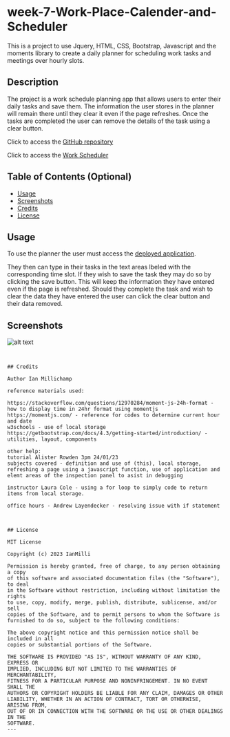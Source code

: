 # week-7-Work-Place-Calender-and-Scheduler
This is a project to use Jquery, HTML, CSS, Bootstrap, Javascript and the moments library to create a daily planner for scheduling work tasks and meetings over hourly slots.

## Description 

The project is a work schedule planning app that allows users to enter their daily tasks and save them. 
The information the user stores in the planner will remain there until they clear it even if the page refreshes.
Once the tasks are completed the user can remove the details of the task using a clear button.

Click to access the [GitHub repository](https://github.com/IanMilli/week-7-Work-Place-Calender-and-Scheduler)

Click to access the [Work Scheduler](https://ianmilli.github.io/week-7-Work-Place-Calender-and-Scheduler/)


## Table of Contents (Optional)

* [Usage](#usage)
* [Screenshots](#screenshots)
* [Credits](#credits)
* [License](#license)



## Usage 

To use the planner the user must access the [deployed application](https://ianmilli.github.io/week-7-Work-Place-Calender-and-Scheduler/).

They then can type in their tasks in the text areas lbeled with the corresponding time slot.
If they wish to save the task they may do so by clicking the save button.
This will keep the information they have entered even if the page is refreshed.
Should they complete the task and wish to clear the data they have entered the user can click the clear button and  their data removed.


## Screenshots
![alt text](assets/images/screenshot.png)
```


## Credits

Author Ian Millichamp

reference materials used:

https://stackoverflow.com/questions/12970284/moment-js-24h-format - how to display time in 24hr format using momentjs
https://momentjs.com/ - reference for codes to determine current hour and date 
w3schools - use of local storage
https://getbootstrap.com/docs/4.3/getting-started/introduction/ - utilities, layout, components

other help:
tutorial Alister Rowden 3pm 24/01/23
subjects covered - definition and use of (this), local storage, refreshing a page using a javascript function, use of application and elemt areas of the inspection panel to asist in debugging

instructor Laura Cole - using a for loop to simply code to return items from local storage.

office hours - Andrew Layendecker - resolving issue with if statement



## License

MIT License

Copyright (c) 2023 IanMilli

Permission is hereby granted, free of charge, to any person obtaining a copy
of this software and associated documentation files (the "Software"), to deal
in the Software without restriction, including without limitation the rights
to use, copy, modify, merge, publish, distribute, sublicense, and/or sell
copies of the Software, and to permit persons to whom the Software is
furnished to do so, subject to the following conditions:

The above copyright notice and this permission notice shall be included in all
copies or substantial portions of the Software.

THE SOFTWARE IS PROVIDED "AS IS", WITHOUT WARRANTY OF ANY KIND, EXPRESS OR
IMPLIED, INCLUDING BUT NOT LIMITED TO THE WARRANTIES OF MERCHANTABILITY,
FITNESS FOR A PARTICULAR PURPOSE AND NONINFRINGEMENT. IN NO EVENT SHALL THE
AUTHORS OR COPYRIGHT HOLDERS BE LIABLE FOR ANY CLAIM, DAMAGES OR OTHER
LIABILITY, WHETHER IN AN ACTION OF CONTRACT, TORT OR OTHERWISE, ARISING FROM,
OUT OF OR IN CONNECTION WITH THE SOFTWARE OR THE USE OR OTHER DEALINGS IN THE
SOFTWARE.
---
